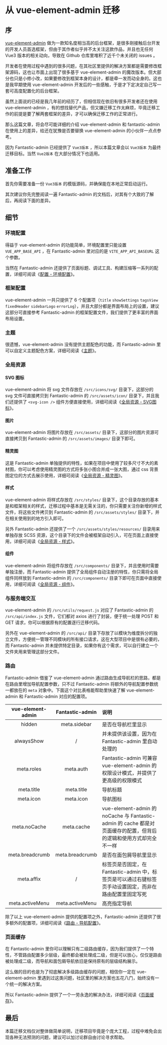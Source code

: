 # 从 vue-element-admin 迁移

## 序

[vue-element-admin](https://github.com/PanJiaChen/vue-element-admin) 做为一款知名度相当高的后台框架，是很多刚接触后台开发的开发人员首选框架，但由于其作者似乎并不太关注这款作品，并且也无任何 Vue3 版本的相关动向，导致在 Github 仓库里堆积了近千个未关闭的 issues 。

开发者在使用过程中遇到的很多问题，在其社区里提供的解决方案都是需要修改框架源码，这也让市面上出现了很多基于 vue-element-admin 的魔改版本。但大部分也只是小修小改，如果要修改到框架本身的设计，都是牵一发而动全身的。这也是我早期使用 vue-element-admin 开发后的一些感触，于是才下定决定自己写一套可高度配置化的后台框架。

虽然上面说的已经是我几年前的经历了，但相信现在依旧有很多开发者还在使用 vue-element-admin ，有的想找替代产品，但又嫌迁移工作太麻烦，毕竟迁移工作的前提是要了解两套框架的差异，才可以确保迁移工作的正常进行。

那么这篇文章，将会尽可能详细的介绍 vue-element-admin 和 fantastic-admin 在使用上的差异，给还在犹豫是否要替换 vue-element-admin 的小伙伴一点点参考。

因为 Fantastic-admin 已经提供了 `Vue3版本` ，所以本篇文章会以 `Vue3版本` 为最终迁移目标。当然 `Vue2版本` 在大部分情况下也适用。

## 准备工作

首先你需要准备一份 `Vue3版本` 的模版源码，并确保能在本地正常启动运行。

其次建议你先完整阅读一遍 Fantastic-admin 的文档后，对其有个大致的了解后，再阅读下面的差异。

## 细节

### 环境配置

得益于 vue-element-admin 的功能简单，环境配置里只能设置 `VUE_APP_BASE_API` ，在 Fantastic-admin 里对应的是 `VITE_APP_API_BASEURL` 这个参数。

当然在 Fantastic-admin 还提供了页面标题、调试工具、构建压缩等一系列的配置，详细可阅读《[配置 - 环境配置](configure.md#环境配置)》。

### 框架配置

vue-element-admin 一共只提供了 6 个配置项（`title` `showSettings` `tagsView` `fixedHeader` `sidebarLogo` `errorLog`），并且大部分都是界面布局上的设置，建议这部分可直接参考 Fantastic-admin 的框架配置文件，我们提供了更丰富的界面布局设置。

### 主题

很遗憾，vue-element-admin 没有提供主题配色的功能，而 Fantastic-admin 里可以自定义主题配色方案，详细可阅读《[主题](theme.md)》。

### 全局资源

#### SVG 图标

vue-element-admin 将 svg 文件存放在 `/src/icons/svg/` 目录下，这部分的 svg 文件可直接拷贝到 Fantastic-admin 的 `/src/assets/icon/` 目录下，并且我们还提供了 `<svg-icon />` 组件方便直接使用，详细可阅读《[全局资源 - SVG图标](global-resources.md#svg-图标)》。

#### 图片

vue-element-admin 将图片存放在 `/src/assets/` 目录下，这部分的图片资源可直接拷贝到 Fantastic-admin 的 `/src/assets/images/` 目录下即可。

#### 精灵图

这是 Fantastic-admin 单独提供的特性，如果在项目中使用了较多尺寸不大的素材图，你可以考虑使用精灵图的方式将多张小图合并成一张大图，通过 css 背景图定位的方式去展示使用，详细可阅读《[全局资源 - 精灵图](global-resources.md#精灵图)》。

#### 样式

vue-element-admin 将样式存放在 `/src/styles/` 目录下，这个目录存放的基本是和框架相关的样式，迁移过程中基本是无需关注的，你只需要关注你新增的样式文件，将这些文件拷贝到 Fantastic-admin 的 `/src/assets/styles/` 目录下，并在相关使用到的地方引入即可。

另外 Fantastic-admin 还提供了一个 `/src/assets/styles/resources/` 目录用来单独存放 SCSS 资源，这个目录下的文件会被框架自动引入，可在页面上直接使用，详细可阅读《[全局资源 - 样式](global-resources.md#样式)》。

#### 组件

vue-element-admin 将组件存放在 `/src/components/` 目录下，并且使用时需要单独注册，而 Fantastic-admin 提供了全局组件自动注册的特性，你只需将全局组件同样放到 Fantastic-admin 的 `/src/components/` 目录下即可在页面中直接使用，详细可阅读《[全局资源 - 组件](global-resources.md#组件)》。

### 与服务端交互

vue-element-admin 的 `/src/utils/request.js` 对应了 Fantastic-admin 的 `/src/api/index.js` 文件，它们都对 axios 进行了封装，便于统一处理 POST 和 GET 请求，你可以根据原有的配置逐行迁移代码。

另外在 vue-element-admin 的 `/src/api/` 目录下存放了以模块为维度拆分的独立文件，方便统一管理不同模块的所有接口请求，这在大型项目中是很有必要的，而 Fantastic-admin 并未提供特定目录，如果你有这个需求，可以自行建立一个文件夹用来管理这部分文件。

### 路由

Fantastic-admin 借鉴了 vue-element-admin 通过路由生成导航栏的思路，都是在路由里增加导航配置参数，只不过 Fantastic-admin 将额外的导航配置参数统一都放在的 `meta` 对象中。下面这个对比表格能帮助里快速了解 vue-element-admin 和 Fantastic-admin 对应的配置项。

| vue-element-admin | Fantastic-admin | 说明                                                                                                              |
| :---------------: | :-------------: | :---------------------------------------------------------------------------------------------------------------- |
|      hidden       |  meta.sidebar   | 是否在导航栏里显示                                                                                                |
|    alwaysShow     |        /        | 并未提供该设置，因为在 Fantastic-admin 里自动处理的                                                               |
|    meta.roles     |    meta.auth    | Fantastic-admin 可兼容 vue-element-admin 的权限设计模式，并提供了更高级的权限模式                                 |
|    meta.title     |   meta.title    | 导航标题                                                                                                          |
|     meta.icon     |    meta.icon    | 导航图标                                                                                                          |
|   meta.noCache    |   meta.cache    | vue-element-admin 的 noCache 与 Fantastic-admin 的 cache 都是对页面缓存的配置，但背后的逻辑和使用方式却完全不一样 |
|  meta.breadcrumb  | meta.breadcrumb | 是否在面包屑导航里显示                                                                                            |
|    meta.affix     |        /        | 标签页是否固定，在 Fantastic-admin 中，标签页是可以通过右键标签页手动设置固定，而非在路由配置里固定写死           |
|  meta.activeMenu  | meta.activeMenu | 高亮指定导航                                                                                                      |

除了以上 vue-element-admin 提供的配置项之外，Fantastic-admin 还提供了很多额外的配置项，详细可阅读《[路由 - 导航配置](router.md#导航配置)》。

### 页面缓存

在 Fantastic-admin 里你可以理解只有二级路由缓存，因为我们提供了一个特性，不管路由配置多少层级，最终都会被处理成二级，但是可以放心，仅仅是路由被处理成二级，而导航和面包屑导航依旧是保持原有的层级结构展示。

这么做的目的也是为了彻底解决多级路由缓存的问题，相信你一定在 vue-element-admin 里遇到过这类问题，社区里的解决方案也五花八门，始终没有一个统一的解决方案。

所以 Fantastic-admin 提供了一个一劳永逸的解决办法，详细可阅读《[页面缓存](keep-alive.md)》。

## 最后

本篇迁移文档仅对整体做简单说明，迁移项目毕竟是个庞大工程，过程中难免会出现各种无法预测的问题，建议可以加讨论群自由讨论寻求帮助。